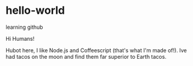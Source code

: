 # hello-world
learning github

Hi Humans!

Hubot here, I like Node.js and Coffeescript (that's what I'm made of!).
Ive had tacos on the moon and find them far superior to Earth tacos.

